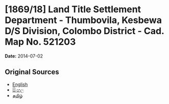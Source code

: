 # [1869/18] Land Title Settlement Department - Thumbovila, Kesbewa D/S Division, Colombo District - Cad. Map No. 521203

**Date:** 2014-07-02

## Original Sources

- [English](https://documents.gov.lk/view/extra-gazettes/2014/7/1869-18_E.pdf)
- [සිංහල](https://documents.gov.lk/view/extra-gazettes/2014/7/1869-18_S.pdf)
- [தமிழ்](https://documents.gov.lk/view/extra-gazettes/2014/7/1869-18_T.pdf)
